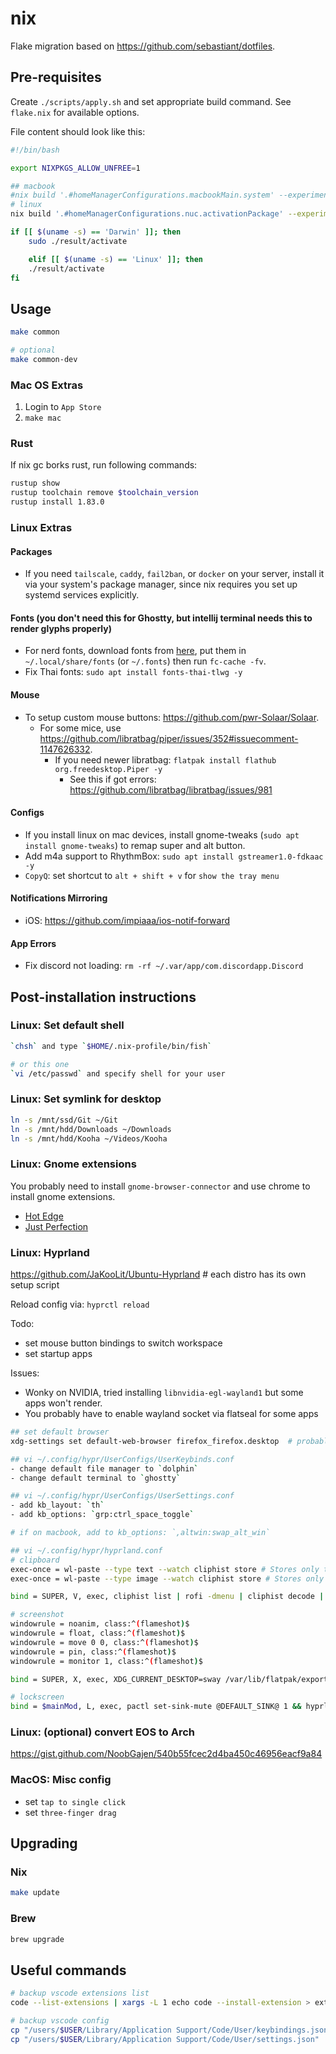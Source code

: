 # nix

Flake migration based on <https://github.com/sebastiant/dotfiles>.

## Pre-requisites

Create `./scripts/apply.sh` and set appropriate build command. See `flake.nix` for available options.

File content should look like this:

```bash
#!/bin/bash

export NIXPKGS_ALLOW_UNFREE=1

## macbook
#nix build '.#homeManagerConfigurations.macbookMain.system' --experimental-features 'nix-command flakes' --impure
# linux
nix build '.#homeManagerConfigurations.nuc.activationPackage' --experimental-features 'nix-command flakes' --impure

if [[ $(uname -s) == 'Darwin' ]]; then
    sudo ./result/activate

    elif [[ $(uname -s) == 'Linux' ]]; then
    ./result/activate
fi
```

## Usage

```bash
make common

# optional
make common-dev
```

### Mac OS Extras

1. Login to `App Store`
2. `make mac`

### Rust

If nix gc borks rust, run following commands:

```bash
rustup show
rustup toolchain remove $toolchain_version
rustup install 1.83.0
```

### Linux Extras

#### Packages
- If you need `tailscale`, `caddy`, `fail2ban`, or `docker` on your server, install it via your system's package manager, since nix requires you set up systemd services explicitly.

#### Fonts (you don't need this for Ghostty, but intellij terminal needs this to render glyphs properly)
- For nerd fonts, download fonts from [here](https://github.com/ryanoasis/nerd-fonts/releases), put them in `~/.local/share/fonts` (or `~/.fonts`) then run `fc-cache -fv`.
- Fix Thai fonts: `sudo apt install fonts-thai-tlwg -y`

#### Mouse
- To setup custom mouse buttons: <https://github.com/pwr-Solaar/Solaar>.
  - For some mice, use <https://github.com/libratbag/piper/issues/352#issuecomment-1147626332>.
    - If you need newer libratbag: `flatpak install flathub org.freedesktop.Piper -y`
      - See this if got errors: <https://github.com/libratbag/libratbag/issues/981>

#### Configs
- If you install linux on mac devices, install gnome-tweaks (`sudo apt install gnome-tweaks`) to remap super and alt button.
- Add m4a support to RhythmBox: `sudo apt install gstreamer1.0-fdkaac -y`
- `CopyQ`: set shortcut to `alt + shift + v` for `show the tray menu`

#### Notifications Mirroring
- iOS: <https://github.com/impiaaa/ios-notif-forward>

#### App Errors
- Fix discord not loading: `rm -rf ~/.var/app/com.discordapp.Discord`

## Post-installation instructions

### Linux: Set default shell

```bash
`chsh` and type `$HOME/.nix-profile/bin/fish`

# or this one
`vi /etc/passwd` and specify shell for your user
```

### Linux: Set symlink for desktop

```bash
ln -s /mnt/ssd/Git ~/Git
ln -s /mnt/hdd/Downloads ~/Downloads
ln -s /mnt/hdd/Kooha ~/Videos/Kooha
```

### Linux: Gnome extensions

You probably need to install `gnome-browser-connector` and use chrome to install gnome extensions.

- [Hot Edge](https://extensions.gnome.org/extension/4222/hot-edge/)
- [Just Perfection](https://extensions.gnome.org/extension/3843/just-perfection/)

### Linux: Hyprland

<https://github.com/JaKooLit/Ubuntu-Hyprland>  # each distro has its own setup script

Reload config via: `hyprctl reload`

Todo:
- set mouse button bindings to switch workspace
- set startup apps

Issues:
- Wonky on NVIDIA, tried installing `libnvidia-egl-wayland1` but some apps won't render.
- You probably have to enable wayland socket via flatseal for some apps

```bash
## set default browser
xdg-settings set default-web-browser firefox_firefox.desktop  # probably different .desktop file on other distro

## vi ~/.config/hypr/UserConfigs/UserKeybinds.conf
- change default file manager to `dolphin`
- change default terminal to `ghostty`

## vi ~/.config/hypr/UserConfigs/UserSettings.conf
- add kb_layout: `th`
- add kb_options: `grp:ctrl_space_toggle`

# if on macbook, add to kb_options: `,altwin:swap_alt_win`

## vi ~/.config/hypr/hyprland.conf
# clipboard
exec-once = wl-paste --type text --watch cliphist store # Stores only text data
exec-once = wl-paste --type image --watch cliphist store # Stores only image data

bind = SUPER, V, exec, cliphist list | rofi -dmenu | cliphist decode | wl-copy

# screenshot
windowrule = noanim, class:^(flameshot)$
windowrule = float, class:^(flameshot)$
windowrule = move 0 0, class:^(flameshot)$
windowrule = pin, class:^(flameshot)$
windowrule = monitor 1, class:^(flameshot)$

bind = SUPER, X, exec, XDG_CURRENT_DESKTOP=sway /var/lib/flatpak/exports/bin/org.flameshot.Flameshot gui

# lockscreen
bind = $mainMod, L, exec, pactl set-sink-mute @DEFAULT_SINK@ 1 && hyprlock # Mute and lock the system
```

### Linux: (optional) convert EOS to Arch

<https://gist.github.com/NoobGajen/540b55fcec2d4ba450c46956eacf9a84>

### MacOS: Misc config

- set `tap to single click`
- set `three-finger drag`

## Upgrading

### Nix

```bash
make update
```

### Brew

```bash
brew upgrade
```

## Useful commands

```bash
# backup vscode extensions list
code --list-extensions | xargs -L 1 echo code --install-extension > ext_install.sh

# backup vscode config
cp "/users/$USER/Library/Application Support/Code/User/keybindings.json" .
cp "/users/$USER/Library/Application Support/Code/User/settings.json" .
```
